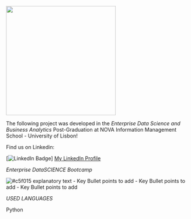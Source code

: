 <img src="https://github.com/AndrePatchy/NOVA-IMS/blob/main/novaimsimage.png?raw=true" width="300" height="300" /> 

The following project was developed in the *Enterprise Data Science and Business Analytics* Post-Graduation at NOVA Information Management School - University of Lisbon!

Find us on Linkedin: 

[![LinkedIn Badge](https://img.shields.io/badge/LinkedIn-Profile-informational?style=flat&logo=linkedin&logoColor=white&color=0D76A8)]
[My LinkedIn Profile](https://www.linkedin.com/in/goncaloeloy/)

*Enterprise DataSCIENCE Bootcamp*

![#c5f015](https://via.placeholder.com/15/c5f015/c5f015.png) explanatory text
    - Key Bullet points to add
    - Key Bullet points to add
    - Key Bullet points to add


*USED LANGUAGES*

Python 


